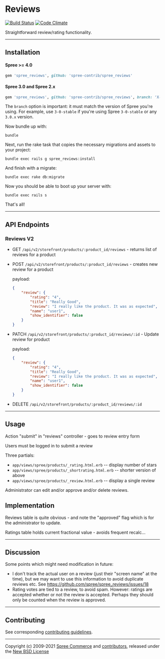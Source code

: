 # Reviews

[![Build Status](https://travis-ci.org/spree-contrib/spree_reviews.svg?branch=master)](https://travis-ci.org/spree-contrib/spree_reviews)
[![Code Climate](https://codeclimate.com/github/spree-contrib/spree_reviews/badges/gpa.svg)](https://codeclimate.com/github/spree-contrib/spree_reviews)

Straightforward review/rating functionality.

---

## Installation

#### Spree >= 4.0

```ruby
gem 'spree_reviews', github: 'spree-contrib/spree_reviews'
```

#### Spree 3.0 and Spree 2.x

```ruby
gem 'spree_reviews', github: 'spree-contrib/spree_reviews', branch: 'X-X-stable'
```

 The `branch` option is important: it must match the version of Spree you're using.
 For example, use `3-0-stable` if you're using Spree `3-0-stable` or any `3.0.x` version.

Now bundle up with:

    bundle

Next, run the rake task that copies the necessary migrations and assets to your project:

    bundle exec rails g spree_reviews:install

And finish with a migrate:

    bundle exec rake db:migrate

Now you should be able to boot up your server with:

    bundle exec rails s

That's all!

---
## API Endpoints

### Reviews V2

- GET `/api/v2/storefront/products/:product_id/reviews` - returns list of reviews for a product

- POST `/api/v2/storefront/products/:product_id/reviews` - creates new review for a product

    payload:
    ```json
    {
        "review": {
            "rating": "4",
            "title": "Really Good",
            "review": "I really like the product. It was as expected",
            "name": "user1",
            "show_identifier": false
        }
    }
    ```
- PATCH `/api/v2/storefront/products/:product_id/reviews/:id` - Update review for product

    payload:
    ```json
    {
        "review": {
            "rating": "4",
            "title": "Really Good",
            "review": "I really like the product. It was as expected",
            "name": "user1",
            "show_identifier": false
        }
    }
    ```
- DELETE `/api/v2/storefront/products/:product_id/reviews/:id`


---

## Usage

Action "submit" in "reviews" controller - goes to review entry form

Users must be logged in to submit a review

Three partials:
 - `app/views/spree/products/_rating.html.erb` -- display number of stars
 - `app/views/spree/products/_shortrating.html.erb` -- shorter version of above
 - `app/views/spree/products/_review.html.erb` -- display a single review

Administrator can edit and/or approve and/or delete reviews.

## Implementation

Reviews table is quite obvious - and note the "approved" flag which is for the
administrator to update.

Ratings table holds current fractional value - avoids frequent recalc...

---

## Discussion

Some points which might need modification in future:

 - I don't track the actual user on a review (just their "screen name" at the
   time), but we may want to use this information to avoid duplicate reviews
   etc. See https://github.com/spree/spree_reviews/issues/18
 - Rating votes are tied to a review, to avoid spam. However: ratings are
   accepted whether or not the review is accepted. Perhaps they should only
   be counted when the review is approved.

---

## Contributing

See corresponding [contributing guidelines][1].

---

Copyright (c) 2009-2021 [Spree Commerce][2] and [contributors][3], released under the [New BSD License][4]

[1]: https://github.com/spree-contrib/spree_reviews/blob/master/CONTRIBUTING.md
[2]: https://github.com/spree
[3]: https://github.com/spree-contrib/spree_reviews/graphs/contributors
[4]: https://github.com/spree-contrib/spree_reviews/blob/master/LICENSE.md
